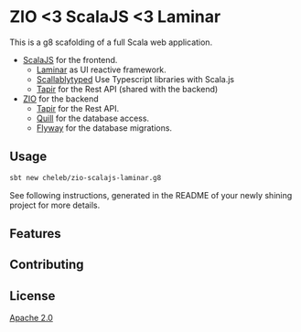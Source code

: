 # ZIO <3 ScalaJS <3 Laminar

This is a g8 scafolding of a full Scala web application.

* [ScalaJS](https://www.scala-js.org) for the frontend.
  * [Laminar](https://laminar.dev) as UI reactive framework.
  * [Scallablytyped](https://scalablytyped.org) Use Typescript libraries with Scala.js
  * [Tapir](https://tapir.softwaremill.com) for the Rest API (shared with the backend)
* [ZIO](https://zio.dev) for the backend
  * [Tapir](https://tapir.softwaremill.com) for the Rest API.
  * [Quill](https://getquill.io) for the database access.
  * [Flyway](https://flywaydb.org) for the database migrations.


## Usage

```bash
sbt new cheleb/zio-scalajs-laminar.g8
```


See following instructions, generated in the README of your newly shining project for more details.


## Features

## Contributing

## License

[Apache 2.0](https://www.apache.org/licenses/LICENSE-2.0.html)

